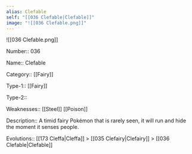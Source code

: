 ```yaml
---
alias: Clefable
self: "[[036 Clefable|Clefable]]"
image: "![[036 Clefable.png]]"
---
```


![[036 Clefable.png]]


Number:: 036

Name:: Clefable

Category:: [[Fairy]]

Type-1:: [[Fairy]]

Type-2:: 

Weaknesses:: [[Steel]] [[Poison]]

Description:: A timid fairy Pokémon that is rarely seen, it will run and hide the moment it senses people.

Evolutions:: [[173 Cleffa|Cleffa]] > [[035 Clefairy|Clefairy]] > [[036 Clefable|Clefable]]